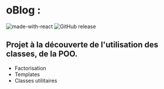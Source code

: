 # oBlog :

![made-with-react](https://img.shields.io/badge/Made_with-PHP-orange?style=flat) ![GitHub release](https://img.shields.io/badge/version-1.1.0-lightgrey?style=flat)

## Projet à la découverte de l'utilisation des classes, de la POO.

- Factorisation
- Templates
- Classes utilitaires

 

